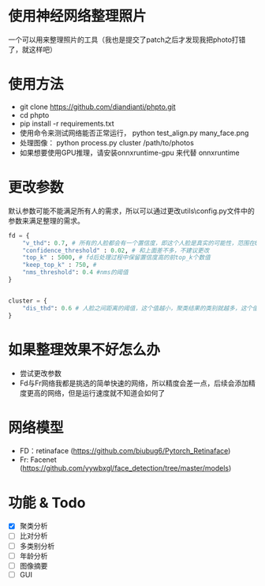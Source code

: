 # 使用神经网络整理照片

一个可以用来整理照片的工具（我也是提交了patch之后才发现我把photo打错了，就这样吧）


# 使用方法
- git clone https://github.com/diandianti/phpto.git
- cd phpto
- pip install -r requirements.txt
- 使用命令来测试网络能否正常运行， python test_align.py many_face.png
- 处理图像： python process.py cluster /path/to/photos
- 如果想要使用GPU推理，请安装onnxruntime-gpu 来代替 onnxruntime


# 更改参数
默认参数可能不能满足所有人的需求，所以可以通过更改utils\config.py文件中的参数来满足整理的需求。

```python
fd = {
    "v_thd": 0.7, # 所有的人脸都会有一个置信度，即这个人脸是真实的可能性，范围在0-1， 这个值越大识别到的人脸越少，这个值越小，识别的人脸越多（可能会混进不是人脸的东西）
    "confidence_threshold" : 0.02, # 和上面差不多，不建议更改
    "top_k" : 5000, # fd后处理过程中保留置信度高的前top_k个数值
    "keep_top_k" : 750, #
    "nms_threshold": 0.4 #nms的阈值
}


cluster = {
    "dis_thd": 0.6 # 人脸之间距离的阈值，这个值越小，聚类结果的类别就越多，这个值越大，结果类别就越少
}
```

# 如果整理效果不好怎么办
- 尝试更改参数
- Fd与Fr网络我都是挑选的简单快速的网络，所以精度会差一点，后续会添加精度更高的网络，但是运行速度就不知道会如何了

# 网络模型
- FD：retinaface (https://github.com/biubug6/Pytorch_Retinaface)
- Fr: Facenet (https://github.com/yywbxgl/face_detection/tree/master/models)

# 功能 & Todo
- [x] 聚类分析
- [ ] 比对分析
- [ ] 多类别分析
- [ ] 年龄分析
- [ ] 图像摘要
- [ ] GUI
